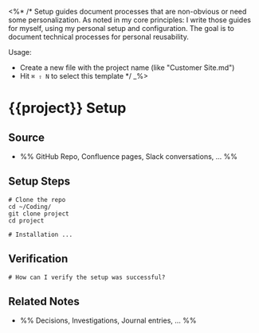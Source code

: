 <%*
/*
Setup guides document processes that are non-obvious or need some personalization. As noted in my core principles: I write those guides for myself, using my personal setup and configuration. The goal is to document technical processes for personal reusability.

Usage:
- Create a new file with the project name (like "Customer Site.md")
- Hit `⌘ ⇧ N` to select this template
*/
_%>
# {{project}} Setup

## Source

- %% GitHub Repo, Confluence pages, Slack conversations, ... %%

## Setup Steps

```shell
# Clone the repo
cd ~/Coding/
git clone project
cd project

# Installation ...
```

## Verification 

```shell
# How can I verify the setup was successful?
```

## Related Notes

- %% Decisions, Investigations, Journal entries, ... %%
